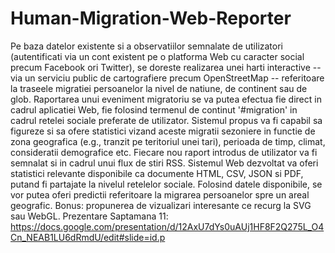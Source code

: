 # Human-Migration-Web-Reporter
Pe baza datelor existente si a observatiilor semnalate de utilizatori (autentificati via un cont existent pe o platforma Web cu caracter social precum Facebook ori Twitter), se doreste realizarea unei harti interactive -- via un serviciu public de cartografiere precum OpenStreetMap -- referitoare la traseele migratiei persoanelor la nivel de natiune, de continent sau de glob. Raportarea unui eveniment migratoriu se va putea efectua fie direct in cadrul aplicatiei Web, fie folosind termenul de continut '#migration' in cadrul retelei sociale preferate de utilizator. Sistemul propus va fi capabil sa figureze si sa ofere statistici vizand aceste migratii sezoniere in functie de zona geografica (e.g., tranzit pe teritoriul unei tari), perioada de timp, climat, consideratii demografice etc. Fiecare nou raport introdus de utilizator va fi semnalat si in cadrul unui flux de stiri RSS. Sistemul Web dezvoltat va oferi statistici relevante disponibile ca documente HTML, CSV, JSON si PDF, putand fi partajate la nivelul retelelor sociale. Folosind datele disponibile, se vor putea oferi predictii referitoare la migrarea persoanelor spre un areal geografic. Bonus: propunerea de vizualizari interesante ce recurg la SVG sau WebGL.
Prezentare Saptamana 11: https://docs.google.com/presentation/d/12AxU7dYs0uAUj1HF8F2Q275L_O4Cn_NEAB1LU6dRmdU/edit#slide=id.p
